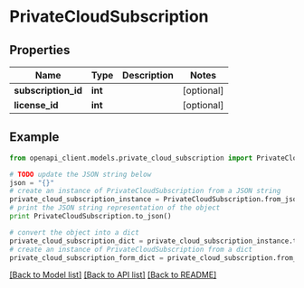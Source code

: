 # PrivateCloudSubscription


## Properties
Name | Type | Description | Notes
------------ | ------------- | ------------- | -------------
**subscription_id** | **int** |  | [optional] 
**license_id** | **int** |  | [optional] 

## Example

```python
from openapi_client.models.private_cloud_subscription import PrivateCloudSubscription

# TODO update the JSON string below
json = "{}"
# create an instance of PrivateCloudSubscription from a JSON string
private_cloud_subscription_instance = PrivateCloudSubscription.from_json(json)
# print the JSON string representation of the object
print PrivateCloudSubscription.to_json()

# convert the object into a dict
private_cloud_subscription_dict = private_cloud_subscription_instance.to_dict()
# create an instance of PrivateCloudSubscription from a dict
private_cloud_subscription_form_dict = private_cloud_subscription.from_dict(private_cloud_subscription_dict)
```
[[Back to Model list]](../README.md#documentation-for-models) [[Back to API list]](../README.md#documentation-for-api-endpoints) [[Back to README]](../README.md)


